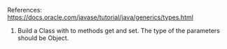 References:
https://docs.oracle.com/javase/tutorial/java/generics/types.html

1. Build a Class with to methods get and set.
The type of the parameters should be Object.
